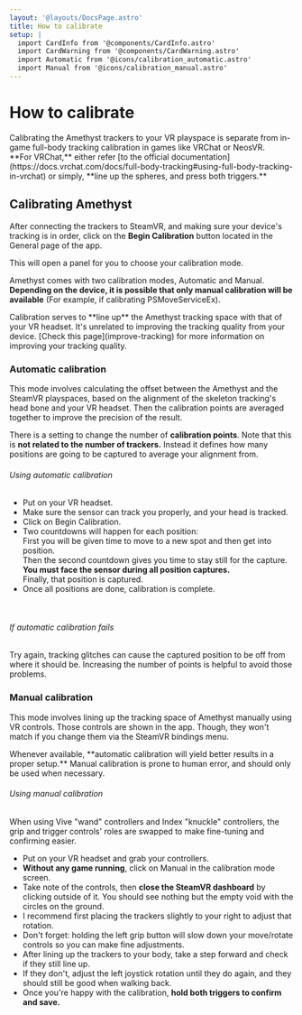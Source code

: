 ```yaml
---
layout: '@layouts/DocsPage.astro'
title: How to calibrate
setup: | 
  import CardInfo from '@components/CardInfo.astro'
  import CardWarning from '@components/CardWarning.astro'
  import Automatic from '@icons/calibration_automatic.astro'
  import Manual from '@icons/calibration_manual.astro'
---
```

# How to calibrate
<CardInfo title="This is about Amethyst calibration!">
Calibrating the Amethyst trackers to your VR playspace is separate from in-game full-body tracking calibration in games like VRChat or NeosVR.  
<br>
**For VRChat,** either refer [to the official documentation](https://docs.vrchat.com/docs/full-body-tracking#using-full-body-tracking-in-vrchat) or simply, **line up the spheres, and press both triggers.**
</CardInfo>

## Calibrating Amethyst
After connecting the trackers to SteamVR, and making sure your device's tracking is in order, click on the **Begin Calibration** button located in the General page of the app.

This will open a panel for you to choose your calibration mode.

Amethyst comes with two calibration modes, Automatic and Manual. **Depending on the device, it is possible that only manual calibration will be available** (For example, if calibrating PSMoveServiceEx).

<CardWarning title="You must wear your VR headset to calibrate">
Calibration serves to **line up** the Amethyst tracking space with that of your VR headset. It's unrelated to improving the tracking quality from your device. [Check this page](improve-tracking) for more information on improving your tracking quality.
</CardWarning>

### <Automatic /> Automatic calibration
This mode involves calculating the offset between the Amethyst and the SteamVR playspaces, based on the alignment of the skeleton tracking's head bone and your VR headset. Then the calibration points are averaged together to improve the precision of the result.

There is a setting to change the number of **calibration points**. Note that this is **not related to the number of trackers.** Instead it defines how many positions are going to be captured to average your alignment from.

###### Using automatic calibration
- Put on your VR headset.
- Make sure the sensor can track you properly, and your head is tracked.
- Click on Begin Calibration.
- Two countdowns will happen for each position:  
  First you will be given time to move to a new spot and then get into position.  
  Then the second countdown gives you time to stay still for the capture.  
  **You must face the sensor during all position captures.**  
  Finally, that position is captured.  
- Once all positions are done, calibration is complete.

<br>

###### If automatic calibration fails
Try again, tracking glitches can cause the captured position to be off from where it should be. Increasing the number of points is helpful to avoid those problems.

### <Manual /> Manual calibration
This mode involves lining up the tracking space of Amethyst manually using VR controls.
Those controls are shown in the app. Though, they won't match if you change them via the SteamVR bindings menu.

<CardWarning title="Manual calibration is not always your friend!">
Whenever available, **automatic calibration will yield better results in a proper setup.** Manual calibration is prone to human error, and should only be used when necessary.
</CardWarning>

###### Using manual calibration

<CardInfo title="About Vive and Index controllers">
When using Vive "wand" controllers and Index "knuckle" controllers, the grip and trigger controls' roles are swapped to make fine-tuning and confirming easier.
</CardInfo>

- Put on your VR headset and grab your controllers.
- **Without any game running**, click on Manual in the calibration mode screen.
- Take note of the controls, then **close the SteamVR dashboard** by clicking outside of it. You should see nothing but the empty void with the circles on the ground.
- I recommend first placing the trackers slightly to your right to adjust that rotation.
- Don't forget: holding the left grip button will slow down your move/rotate controls so you can make fine adjustments.
- After lining up the trackers to your body, take a step forward and check if they still line up.
- If they don't, adjust the left joystick rotation until they do again, and they should still be good when walking back.
- Once you're happy with the calibration, **hold both triggers to confirm and save.**